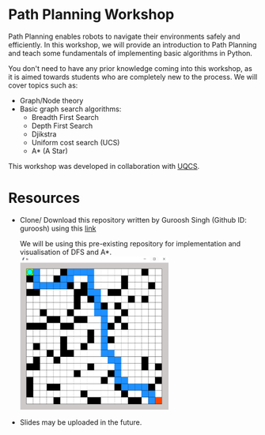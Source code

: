 # Path Planning Workshop

Path Planning enables robots to navigate their environments safely and efficiently. In this workshop, we will provide an introduction to Path Planning and teach some fundamentals of implementing basic algorithms in Python. 

You don't need to have any prior knowledge coming into this workshop, as it is aimed towards students who are completely new to the process. We will cover topics such as:

- Graph/Node theory
- Basic graph search algorithms:
  - Breadth First Search 
  - Depth First Search  
  - Djikstra
  - Uniform cost search (UCS)
  - A* (A Star)


This workshop was developed in collaboration with [UQCS](https://github.com/UQComputingSociety).


# Resources
- Clone/ Download this repository written by    Guroosh Singh (Github ID: guroosh) using this [link](https://github.com/guroosh/CS7IS2-AI-project.git)
  
  We will be using this pre-existing repository for implementation and visualisation of DFS and A*.     
  <img src="GA_Grid.png" alt="drawing" width="300"/>


- Slides may be uploaded in the future. 


